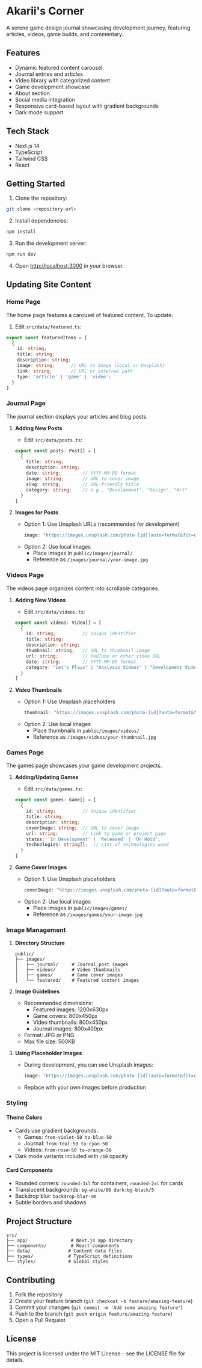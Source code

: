 # Akarii's Corner

A serene game design journal showcasing development journey, featuring articles, videos, game builds, and commentary.

## Features

- Dynamic featured content carousel
- Journal entries and articles
- Video library with categorized content
- Game development showcase
- About section
- Social media integration
- Responsive card-based layout with gradient backgrounds
- Dark mode support

## Tech Stack

- Next.js 14
- TypeScript
- Tailwind CSS
- React

## Getting Started

1. Clone the repository:
```bash
git clone <repository-url>
```

2. Install dependencies:
```bash
npm install
```

3. Run the development server:
```bash
npm run dev
```

4. Open [http://localhost:3000](http://localhost:3000) in your browser.

## Updating Site Content

### Home Page
The home page features a carousel of featured content. To update:

1. Edit `src/data/featured.ts`:
```typescript
export const featuredItems = [
  {
    id: string;
    title: string;
    description: string;
    image: string;      // URL to image (local or Unsplash)
    link: string;       // URL or internal path
    type: 'article' | 'game' | 'video';
  }
]
```

### Journal Page
The journal section displays your articles and blog posts.

1. **Adding New Posts**
   - Edit `src/data/posts.ts`:
   ```typescript
   export const posts: Post[] = [
     {
       title: string;
       description: string;
       date: string;        // YYYY-MM-DD format
       image: string;       // URL to cover image
       slug: string;        // URL-friendly title
       category: string;    // e.g., "Development", "Design", "Art"
     }
   ]
   ```

2. **Images for Posts**
   - Option 1: Use Unsplash URLs (recommended for development)
     ```typescript
     image: "https://images.unsplash.com/photo-[id]?auto=format&fit=crop&w=800&q=80"
     ```
   - Option 2: Use local images
     - Place images in `public/images/journal/`
     - Reference as `/images/journal/your-image.jpg`

### Videos Page
The videos page organizes content into scrollable categories.

1. **Adding New Videos**
   - Edit `src/data/videos.ts`:
   ```typescript
   export const videos: Video[] = [
     {
       id: string;          // Unique identifier
       title: string;
       description: string;
       thumbnail: string;   // URL to thumbnail image
       url: string;         // YouTube or other video URL
       date: string;        // YYYY-MM-DD format
       category: "Let's Plays" | "Analysis Videos" | "Development Videos";
     }
   ]
   ```

2. **Video Thumbnails**
   - Option 1: Use Unsplash placeholders
     ```typescript
     thumbnail: "https://images.unsplash.com/photo-[id]?auto=format&fit=crop&w=800&q=80"
     ```
   - Option 2: Use local images
     - Place thumbnails in `public/images/videos/`
     - Reference as `/images/videos/your-thumbnail.jpg`

### Games Page
The games page showcases your game development projects.

1. **Adding/Updating Games**
   - Edit `src/data/games.ts`:
   ```typescript
   export const games: Game[] = [
     {
       id: string;          // Unique identifier
       title: string;
       description: string;
       coverImage: string;  // URL to cover image
       url: string;         // Link to game or project page
       status: 'In Development' | 'Released' | 'On Hold';
       technologies: string[];  // List of technologies used
     }
   ]
   ```

2. **Game Cover Images**
   - Option 1: Use Unsplash placeholders
     ```typescript
     coverImage: "https://images.unsplash.com/photo-[id]?auto=format&fit=crop&w=800&q=80"
     ```
   - Option 2: Use local images
     - Place images in `public/images/games/`
     - Reference as `/images/games/your-image.jpg`

### Image Management

1. **Directory Structure**
   ```
   public/
   ├── images/
   │   ├── journal/     # Journal post images
   │   ├── videos/      # Video thumbnails
   │   ├── games/       # Game cover images
   │   └── featured/    # Featured content images
   ```

2. **Image Guidelines**
   - Recommended dimensions:
     - Featured images: 1200x630px
     - Game covers: 800x450px
     - Video thumbnails: 800x450px
     - Journal images: 800x400px
   - Format: JPG or PNG
   - Max file size: 500KB

3. **Using Placeholder Images**
   - During development, you can use Unsplash images:
     ```typescript
     image: "https://images.unsplash.com/photo-[id]?auto=format&fit=crop&w=800&q=80"
     ```
   - Replace with your own images before production

### Styling

#### Theme Colors
- Cards use gradient backgrounds:
  - Games: `from-violet-50 to-blue-50`
  - Journal: `from-teal-50 to-cyan-50`
  - Videos: `from-rose-50 to-orange-50`
- Dark mode variants included with `/10` opacity

#### Card Components
- Rounded corners: `rounded-3xl` for containers, `rounded-2xl` for cards
- Translucent backgrounds: `bg-white/60 dark:bg-black/5`
- Backdrop blur: `backdrop-blur-sm`
- Subtle borders and shadows

## Project Structure

```
src/
├── app/                # Next.js app directory
├── components/         # React components
├── data/              # Content data files
├── types/             # TypeScript definitions
└── styles/            # Global styles
```

## Contributing

1. Fork the repository
2. Create your feature branch (`git checkout -b feature/amazing-feature`)
3. Commit your changes (`git commit -m 'Add some amazing feature'`)
4. Push to the branch (`git push origin feature/amazing-feature`)
5. Open a Pull Request

## License

This project is licensed under the MIT License - see the LICENSE file for details. 